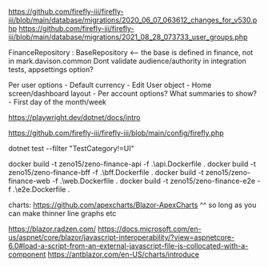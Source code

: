 https://github.com/firefly-iii/firefly-iii/blob/main/database/migrations/2020_06_07_063612_changes_for_v530.php
https://github.com/firefly-iii/firefly-iii/blob/main/database/migrations/2021_08_28_073733_user_groups.php

FinanceRepository : BaseRepository <-- the base is defined in finance, not in mark.davison.common
Dont validate audience/authority in integration tests, appsettings option?

Per user options
	-	Default currency
	-	Edit User object
	-	Home screen/dashboard layout
	-	Per account options?  What summaries to show?
	-	First day of the month/week

https://playwright.dev/dotnet/docs/intro

https://github.com/firefly-iii/firefly-iii/blob/main/config/firefly.php

dotnet test --filter "TestCategory!=UI"


docker build -t zeno15/zeno-finance-api -f .\api.Dockerfile .
docker build -t zeno15/zeno-finance-bff -f .\bff.Dockerfile .
docker build -t zeno15/zeno-finance-web -f .\web.Dockerfile .
docker build -t zeno15/zeno-finance-e2e -f .\e2e.Dockerfile .

charts:
https://github.com/apexcharts/Blazor-ApexCharts
^^ so long as you can make thinner line graphs etc


https://blazor.radzen.com/
https://docs.microsoft.com/en-us/aspnet/core/blazor/javascript-interoperability/?view=aspnetcore-6.0#load-a-script-from-an-external-javascript-file-js-collocated-with-a-component
https://antblazor.com/en-US/charts/introduce